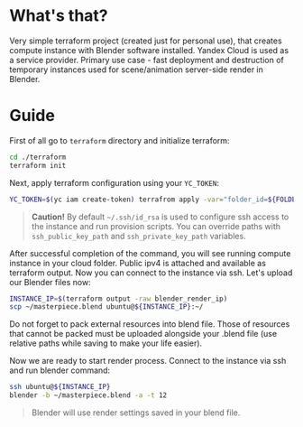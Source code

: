 # What's that?
Very simple terraform project (created just for personal use), that creates compute instance 
with Blender software installed. Yandex Cloud is used as a service provider.
Primary use case - fast deployment and destruction of temporary instances 
used for scene/animation server-side render in Blender.

# Guide
First of all go to `terraform` directory and initialize terraform:
```bash
cd ./terraform
terraform init
```

Next, apply terraform configuration using your `YC_TOKEN`:
```bash
YC_TOKEN=$(yc iam create-token) terrafrom apply -var="folder_id=${FOLDER_ID}"
```

> **Caution!**
> By default `~/.ssh/id_rsa` is used to configure ssh access to the instance and run provision scripts. 
> You can override paths with `ssh_public_key_path` and `ssh_private_key_path` variables.

After successful completion of the command, you will see running compute instance in your cloud folder.
Public ipv4 is attached and available as terraform output. Now you can connect to the instance via ssh. 
Let's upload our Blender files now:
```bash
INSTANCE_IP=$(terraform output -raw blender_render_ip)
scp ~/masterpiece.blend ubuntu@${INSTANCE_IP}:~/
```

Do not forget to pack external resources into blend file. Those of resources that cannot be packed must
be uploaded alongside your .blend file (use relative paths while saving to make your life easier).

Now we are ready to start render process. Connect to the instance via ssh and run blender command:
```bash
ssh ubuntu@${INSTANCE_IP}
blender -b ~/masterpiece.blend -a -t 12
```
> Blender will use render settings saved in your blend file.
